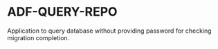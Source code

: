 # ADF-QUERY-REPO
Application to query database without providing password for checking migration completion.
